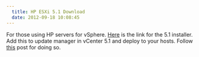 ```yaml
---
  title: HP ESXi 5.1 Download
  date: 2012-09-18 10:08:45
---
```


For those using HP servers for vSphere.
[Here](https://my.vmware.com/web/vmware/details?downloadGroup=HP-ESXI-5.1.0-GA-10SEP2012&productId=285 "https\://my.vmware.com/web/vmware/details?downloadGroup=HP-ESXI-5.1.0-GA-10SEP2012&productId=285")
is the link for the 5.1 installer. Add this to update manager in vCenter
5.1 and deploy to your hosts. Follow [this](https://everythingshouldbevirtual.com/vsphere-5-1-host-upgrade-using-update-manager-walkthrough/ "vSphere 5.1 host upgrade using update manager walkthrough")
post for doing so.
